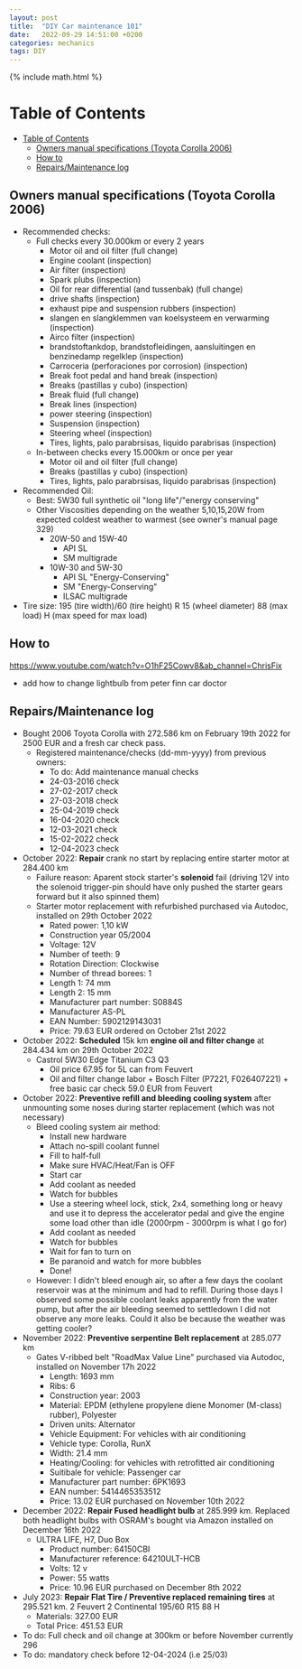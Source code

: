 ```yaml
---
layout: post
title:  "DIY Car maintenance 101"
date:   2022-09-29 14:51:00 +0200
categories: mechanics
tags: DIY
---
```

{% include math.html %}
<!--more-->

# Table of Contents
- [Table of Contents](#table-of-contents)
  - [Owners manual specifications (Toyota Corolla 2006)](#owners-manual-specifications-toyota-corolla-2006)
  - [How to](#how-to)
  - [Repairs/Maintenance log](#repairsmaintenance-log)

## Owners manual specifications (Toyota Corolla 2006)
* Recommended checks:
  * Full checks every 30.000km or every 2 years
    * Motor oil and oil filter (full change)
    * Engine coolant (inspection)
    * Air filter (inspection)
    * Spark plubs (inspection)
    * Oil for rear differential (and tussenbak) (full change)
    * drive shafts (inspection)
    * exhaust pipe and suspension rubbers (inspection)
    * slangen en slangklemmen van koelsysteem en verwarming (inspection)
    * Airco filter (inspection)
    * brandstoftankdop, brandstofleidingen, aansluitingen en benzinedamp regelklep (inspection)
    * Carroceria (perforaciones por corrosion) (inspection)
    * Break foot pedal and hand break (inspection)
    * Breaks (pastillas y cubo) (inspection)
    * Break fluid (full change)
    * Break lines (inspection)
    * power steering (inspection)
    * Suspension (inspection)
    * Steering wheel (inspection)
    * Tires, lights, palo parabrsisas, liquido parabrisas (inspection)
  * In-between checks every 15.000km or once per year
    * Motor oil and oil filter (full change)
    * Breaks (pastillas y cubo) (inspection) 
    * Tires, lights, palo parabrsisas, liquido parabrisas (inspection)
* Recommended Oil:
  * Best: 5W30 full synthetic oil "long life"/"energy conserving"
  * Other Viscosities depending on the weather 5,10,15,20W from expected coldest weather to warmest (see owner's manual page 329)
    * 20W-50 and 15W-40
      * API SL
      * SM multigrade
    * 10W-30 and 5W-30
      * API SL "Energy-Conserving"
      * SM "Energy-Conserving"
      * ILSAC multigrade
* Tire size: 195 (tire width)/60 (tire height) R 15 (wheel diameter) 88 (max load) H (max speed for max load)

## How to

https://www.youtube.com/watch?v=O1hF25Cowv8&ab_channel=ChrisFix

* add how to change lightbulb from peter finn car doctor

## Repairs/Maintenance log
* Bought 2006 Toyota Corolla with 272.586 km on February 19th 2022 for 2500 EUR and a fresh car check pass.
  * Registered maintenance/checks (dd-mm-yyyy) from previous owners:
    * To do: Add maintenance manual checks
    * 24-03-2016 check
    * 27-02-2017 check
    * 27-03-2018 check
    * 25-04-2019 check
    * 16-04-2020 check
    * 12-03-2021 check
    * 15-02-2022 check
    * 12-04-2023 check
* October 2022: **Repair** crank no start by replacing entire starter motor at 284.400 km 
  * Failure reason: Aparent stock starter's **solenoid** fail (driving 12V into the solenoid trigger-pin should have only pushed the starter gears forward but it also spinned them)
  * Starter motor replacement with refurbished purchased via Autodoc, installed on 29th October 2022
    * Rated power: 1,10 kW
    * Construction year 05/2004
    * Voltage: 12V
    * Number of teeth: 9
    * Rotation Direction: Clockwise
    * Number of thread borees: 1
    * Length 1: 74 mm
    * Length 2: 15 mm
    * Manufacturer part number: S0884S
    * Manufacturer AS-PL
    * EAN Number: 5902129143031
    * Price: 79.63 EUR ordered on October 21st 2022
* October 2022: **Scheduled** 15k km **engine oil and filter change** at 284.434 km on 29th October 2022
  * Castrol 5W30 Edge Titanium C3 Q3
    * Oil price 67.95 for 5L can from Feuvert
    * Oil and filter change labor + Bosch Filter (P7221, F026407221) + free basic car check 59.0 EUR from Feuvert
* October 2022: **Preventive refill and bleeding cooling system** after unmounting some noses during starter replacement (which was not necessary)
  * Bleed cooling system air method:
    * Install new hardware
    * Attach no-spill coolant funnel
    * Fill to half-full
    * Make sure HVAC/Heat/Fan is OFF
    * Start car
    * Add coolant as needed
    * Watch for bubbles
    * Use a steering wheel lock, stick, 2x4, something long or heavy and use it to depress the accelerator pedal and give the engine some load other than idle (2000rpm - 3000rpm is what I go for)
    * Add coolant as needed
    * Watch for bubbles
    * Wait for fan to turn on
    * Be paranoid and watch for more bubbles
    * Done!
  * However: I didn't bleed enough air, so after a few days the coolant reservoir was at the minimum and had to refill. During those days I observed some possible coolant leaks apparently from the water pump, but after the air bleeding seemed to settledown I did not observe any more leaks. Could it also be because the weather was getting cooler?
* November 2022: **Preventive serpentine Belt replacement** at 285.077 km
  * Gates V-ribbed belt "RoadMax Value Line" purchased via Autodoc, installed on November 17h 2022
    * Length: 1693 mm
    * Ribs: 6
    * Construction year: 2003
    * Material: EPDM (ethylene propylene diene Monomer (M-class) rubber), Polyester
    * Driven units: Alternator
    * Vehicle Equipment: For vehicles with air conditioning
    * Vehicle type: Corolla, RunX
    * Width: 21.4 mm
    * Heating/Cooling: for vehicles with retrofitted air conditioning
    * Suitibale for vehicle: Passenger car
    * Manufacturer part number: 6PK1693
    * EAN number: 5414465353512
    * Price: 13.02 EUR purchased on November 10th 2022
* December 2022: **Repair Fused headlight bulb** at 285.999 km. Replaced both headlight bulbs with OSRAM's bought via Amazon installed on December 16th 2022
  * ULTRA LIFE, H7, Duo Box
    * Product number: 64150CBI
    * Manufacturer reference: 64210ULT-HCB
    * Volts: 12 v
    * Power: 55 watts
    * Price: 10.96 EUR purchased on December 8th 2022
* July 2023: **Repair Flat Tire / Preventive replaced remaining tires** at 295.521 km. 2 Feuvert 2 Continental 195/60 R15 88 H
  * Materials: 327.00 EUR 
  * Total Price: 451.53 EUR
* To do: Full check and oil change at 300km or before November currently 296
* To do: mandatory check before 12-04-2024 (i.e 25/03)


